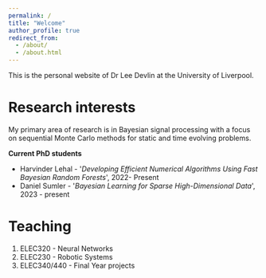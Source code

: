 ```yaml
---
permalink: /
title: "Welcome"
author_profile: true
redirect_from: 
  - /about/
  - /about.html
---
```


This is the personal website of Dr Lee Devlin at the University of Liverpool. 

Research interests
======
My primary area of research is in Bayesian signal processing with a focus on sequential Monte Carlo methods for static and time evolving problems. 

**Current PhD students**
* Harvinder Lehal - '_Developing Efficient Numerical Algorithms Using Fast Bayesian Random Forests_',  2022- Present
* Daniel Sumler - '_Bayesian Learning for Sparse High-Dimensional Data_', 2023 - present 

Teaching
======
1. ELEC320 - Neural Networks
2. ELEC230 - Robotic Systems
3. ELEC340/440 - Final Year projects



